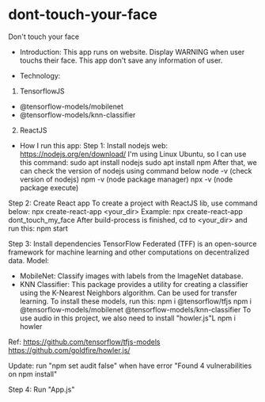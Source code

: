 # dont-touch-your-face
 Don't touch your face

- Introduction:
This app runs on website. Display WARNING when user touchs their face.
This app don't save any information of user.

- Technology:
1. TensorflowJS
 - @tensorflow-models/mobilenet
 - @tensorflow-models/knn-classifier
2. ReactJS

- How I run this app:
Step 1: Install nodejs
web: https://nodejs.org/en/download/
I'm using Linux Ubuntu, so I can use this command:
    sudo apt install nodejs
    sudo apt install npm
After that, we can check the version of nodejs using command below
    node -v (check version of nodejs)
    npm -v  (node package manager) 
    npx -v  (node package execute)

Step 2: Create React app
To create a project with ReactJS lib, use command below:
    npx create-react-app <your_dir>
Example: npx create-react-app dont_touch_my_face
After build-process is finished, cd to <your_dir> and run this:
    npm start

Step 3: Install dependencies
TensorFlow Federated (TFF) is an open-source framework for machine learning and other computations on decentralized data.
Model:
+ MobileNet: Classify images with labels from the ImageNet database.
+ KNN Classifier: This package provides a utility for creating a classifier using the K-Nearest Neighbors algorithm. Can be used for transfer learning.
To install these models, run this:
    npm i @tensorflow/tfjs
    npm i @tensorflow-models/mobilenet @tensorflow-models/knn-classifier
To use audio in this project, we also need to install "howler.js"L
    npm i howler

Ref: 
https://github.com/tensorflow/tfjs-models
https://github.com/goldfire/howler.js/

Update: run "npm set audit false" when have error "Found 4 vulnerabilities on npm install"

Step 4: Run "App.js"
